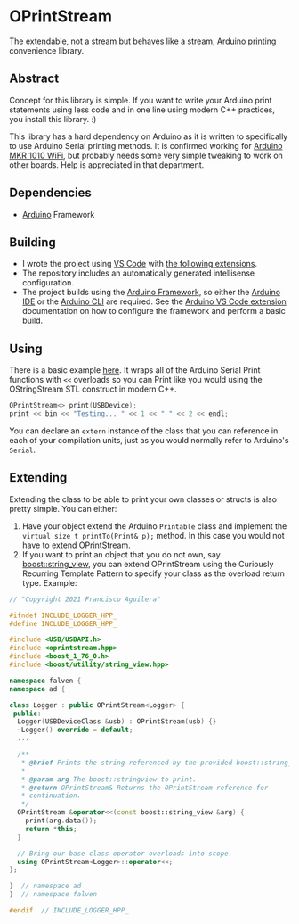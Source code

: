 # OPrintStream

The extendable, not a stream but behaves like a stream, [Arduino printing][0] convenience library.

## Abstract

Concept for this library is simple. If you want to write your Arduino print statements using less code and in one line using modern C++ practices, you install this library. :)

This library has a hard dependency on Arduino as it is written to specifically to use Arduino Serial printing methods. It is confirmed working for [Arduino MKR 1010 WiFi][1], but probably needs some very simple tweaking to work on other boards. Help is appreciated in that department.

## Dependencies

- [Arduino][0] Framework

## Building

* I wrote the project using [VS Code][4] with [the following extensions][5].
* The repository includes an automatically generated intellisense configuration.
* The project builds using the [Arduino Framework][7], so either the [Arduino IDE][8] or the [Arduino CLI][7] are required. See the [Arduino VS Code extension][9] documentation on how to configure the framework and perform a basic build.

## Using

There is a basic example [here][10].
It wraps all of the Arduino Serial Print functions with `<<` overloads so you can Print like you would using the OStringStream STL construct in modern C++.

```cpp
OPrintStream<> print(USBDevice);
print << bin << "Testing... " << 1 << " " << 2 << endl;
```

You can declare an `extern` instance of the class that you can reference in each of your compilation units, just as you would normally refer to Arduino's `Serial`.

## Extending

Extending the class to be able to print your own classes or structs is also pretty simple. You can either:
1. Have your object extend the Arduino `Printable` class and implement the `virtual size_t printTo(Print& p);` method. In this case you would not have to extend OPrintStream.
2. If you want to print an object that you do not own, say [boost::string_view][3], you can extend OPrintStream using the Curiously Recurring Template Pattern to specify your class as the overload return type. Example:

```cpp
// "Copyright 2021 Francisco Aguilera"

#ifndef INCLUDE_LOGGER_HPP_
#define INCLUDE_LOGGER_HPP_

#include <USB/USBAPI.h>
#include <oprintstream.hpp>
#include <boost_1_76_0.h>
#include <boost/utility/string_view.hpp>

namespace falven {
namespace ad {

class Logger : public OPrintStream<Logger> {
 public:
  Logger(USBDeviceClass &usb) : OPrintStream(usb) {}
  ~Logger() override = default;
  ...

  /**
   * @brief Prints the string referenced by the provided boost::string_view.
   *
   * @param arg The boost::stringview to print.
   * @return OPrintStream& Returns the OPrintStream reference for
   * continuation.
   */
  OPrintStream &operator<<(const boost::string_view &arg) {
    print(arg.data());
    return *this;
  }

  // Bring our base class operator overloads into scope.
  using OPrintStream<Logger>::operator<<;
};

}  // namespace ad
}  // namespace falven

#endif  // INCLUDE_LOGGER_HPP_
```

[0]: https://www.arduino.cc/
[1]: https://store.arduino.cc/usa/mkr-wifi-1010
[2]: https://github.com/Falven/ad-boost
[3]: https://www.boost.org/
[4]: https://code.visualstudio.com/
[5]: https://github.com/Falven/ad-oprintstream/blob/main/.vscode/extensions.json
[6]: https://www.arduino.cc/en/software
[7]: https://arduino.github.io/arduino-cli/latest/getting-started/
[8]: https://www.arduino.cc/en/software
[9]: https://marketplace.visualstudio.com/items?itemName=vsciot-vscode.vscode-arduino
[10]: https://github.com/Falven/ad-oprintstream/blob/main/examples/basic_example/basic-example.ino
